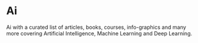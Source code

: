 # Ai
Ai with a curated list of articles, books, courses, info-graphics and many more covering Artificial Intelligence, Machine Learning and Deep Learning.
